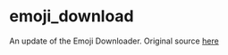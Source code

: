 # emoji_download

An update of the Emoji Downloader. Original source <a href="https://github.com/ThaTiemsz/Discord-Emoji-Downloader">here</a>
